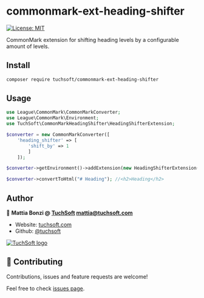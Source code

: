 # commonmark-ext-heading-shifter
[![License: MIT](https://img.shields.io/badge/License-MIT-yellow.svg)](#)

CommonMark extension for shifting heading levels by a configurable amount of levels.

## Install

```sh
composer require tuchsoft/commonmark-ext-heading-shifter
```

## Usage
```php
use League\CommonMark\CommonMarkConverter;
use League\CommonMark\Environment;
use TuchSoft\CommonMarkHeadingShifter\HeadingShifterExtension;

$converter = new CommonMarkConverter([
    'heading_shifter' => [
        'shift_by' => 1
        ]
    ]);

$converter->getEnvironment()->addExtension(new HeadingShifterExtension());

$converter->convertToHtml("# Heading"); //<h2>Heading</h2>
```

## Author

👤 **Mattia Bonzi @ [TuchSoft](https://tuchsoft.com) <mattia@tuchsoft.com>**

* Website: [tuchsoft.com](https://tuchsoft.com)
* Github: [@tuchsoft](https://github.com/tuchsoft)

[![TuchSoft logo](https://tuchsoft.com/assets/logo/logo-dark.png)](https://tuchsoft.com)

## 🤝 Contributing

Contributions, issues and feature requests are welcome!

Feel free to check [issues page](github.com/tuchsoft/commonmark-ext-heading-shifter/issues). 
